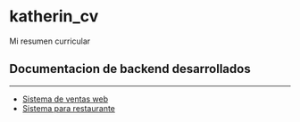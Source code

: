 # katherin_cv

Mi resumen curricular

## Documentacion de backend desarrollados

---

- [Sistema de ventas web](https://documenter.getpostman.com/view/12935250/UV5c9vFe)
- [Sistema para restaurante](https://documenter.getpostman.com/view/12935250/UVCBC5T7)
